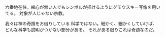 六番地在住。絵心が無い人でもシンボルが描けるようにグモウスキー写像を用いてる。
対象が人じゃない宗教。

我々は神の奇蹟をお借りしている
科学ではない。細かく、細かくしていけば、どんな科学も説明がつかない部分がある。
それがある限りこれは奇蹟なのだ。

